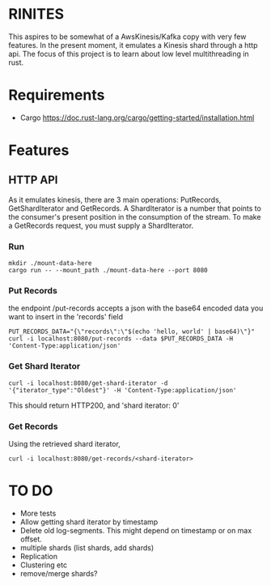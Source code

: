 # RINITES

This aspires to be somewhat of a AwsKinesis/Kafka copy with very few features. In the present moment, it emulates a Kinesis shard through a http api. The focus of this project is to learn about low level multithreading in rust.

# Requirements
- Cargo https://doc.rust-lang.org/cargo/getting-started/installation.html

# Features

## HTTP API

As it emulates kinesis, there are 3 main operations: PutRecords, GetShardIterator and GetRecords. A ShardIterator is a number that points to the consumer's present position in the consumption of the stream.
To make a GetRecords request, you must supply a ShardIterator.
### Run
```
mkdir ./mount-data-here
cargo run -- --mount_path ./mount-data-here --port 8080
```

### Put Records
the endpoint /put-records accepts a json with the base64 encoded data you want to insert in the 'records' field
```
PUT_RECORDS_DATA="{\"records\":\"$(echo 'hello, world' | base64)\"}"
curl -i localhost:8080/put-records --data $PUT_RECORDS_DATA -H 'Content-Type:application/json'
```

### Get Shard Iterator
```
curl -i localhost:8080/get-shard-iterator -d '{"iterator_type":"Oldest"}' -H 'Content-Type:application/json'
```
This should return HTTP200, and 'shard iterator: 0'

### Get Records
Using the retrieved shard iterator,
```
curl -i localhost:8080/get-records/<shard-iterator>
```

# TO DO
- More tests
- Allow getting shard iterator by timestamp
- Delete old log-segments. This might depend on timestamp or on max offset.
- multiple shards (list shards, add shards)
- Replication
- Clustering etc
- remove/merge shards?
